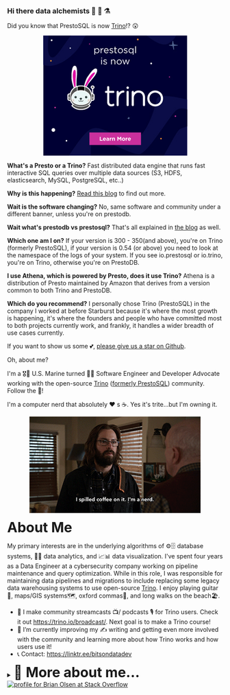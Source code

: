 ### Hi there data alchemists 👋 💾 ⚗️

Did you know that PrestoSQL is now [Trino](https://trino.io)!? 😲

<p align="center">
  <a href="https://trino.io/blog/2020/12/27/announcing-trino.html" target="_blank"><img align="center" src="Trino.jpg"/></a>
</p>

**What's a Presto or a Trino?** Fast distributed data engine that runs fast interactive SQL queries over multiple data sources (S3, HDFS, elasticsearch, MySQL, PostgreSQL, etc..)

**Why is this happening?** <a href="https://trino.io/blog/2020/12/27/announcing-trino.html" target="_blank">Read this blog</a> to find out more. 

**Wait is the software changing?** No, same software and community under a different banner, unless you're on prestodb.

**Wait what's prestodb vs prestosql?** That's all explained in <a href="https://trino.io/blog/2020/12/27/announcing-trino.html" target="_blank">the blog</a> as well.

**Which one am I on?** If your version is 300 - 350(and above), you're on Trino (formerly PrestoSQL), if your version is 0.54 (or above) you need to look at the namespace of the logs of your system. If you see io.prestosql or io.trino, you're on Trino, otherwise you're on PrestoDB.

**I use Athena, which is powered by Presto, does it use Trino?** Athena is a distribution of Presto maintained by Amazon that derives from a version common to both Trino and PrestoDB.

**Which do you recommend?** I personally chose Trino (PrestoSQL) in the company I worked at before Starburst because it's where the most growth is happening, it's where the founders and people who have committed most to both projects currently work, and frankly, it handles a wider breadth of use cases currently. 

If you want to show us some 💕, [please give us a star on Github](https://github.com/trinodb/trino/blob/master/.github/star.png). 

Oh, about me?

I'm a 🎖️👨 U.S. Marine turned 👨‍💻 Software Engineer and Developer Advocate working with the open-source [Trino](trino.io) ([formerly PrestoSQL](https://trino.io/blog/2020/12/27/announcing-trino.html)) community. Follow the 🐇!

I'm a computer nerd that absolutely ❤️ s ☕. Yes it's trite...but I'm owning it.
<p align="center">
  <img align="center" src="nerd.gif"/>
</p>

<strong style='font-size:2rem;'>About Me </strong>

My primary interests are in the underlying algorithms of ⚙️🗄️ database systems, 💽🔎 data analytics, and 📈📊 data visualization. I've spent four years as a Data Engineer at a cybersecurity company working on pipeline maintenance and query optimization. While in this role, I was responsible for maintaining data pipelines and migrations to include replacing some legacy data warehousing systems to use open-source [Trino](trino.io). I enjoy playing guitar🎸, maps/GIS systems🗺️, oxford commas🔣, and long walks on the beach🏖️.

- 🔭 I make community streamcasts 📺/ podcasts 🎙️ for Trino users. Check it out https://trino.io/broadcast/. Next goal is to make a Trino course!
- 🌱 I’m currently improving my ✍️ writing and getting even more involved with the community and learning more about how Trino works and how users use it!
- 📞 Contact: https://linktr.ee/bitsondatadev

<details><summary><strong style='font-size:2rem;'>📜 More about me...</strong></summary>
<p align="center">
  <img align="center" src="marine.gif"/>
</p>
I served six years in the Marine Corps and got out with an honorable discharge as a Sergeant. During that time my job was to maintain data communications 📡 through networking systems for a battalion for field operations. Experiencing the technology that enabled Marines to complete their mission planted a curiosity in me that led to my career in computation.

### 🍔 Food ###

What's your favorite cuisine, restaurant, or meal?
Craft Burgers, Fries, and a Beer

What are your favorite desserts or sweets?
Chocolate Cake with an espresso
  
Do you like to cook or bake? What are your favorites?
I like to cook recipes that take less than 30 min, but taste amazing.

### 🎭 Arts & Entertainment ###

What are some of your favorite movies? (Or actors or filmmakers.)
 - Movie: [The Nightmare Before Christmas](https://en.wikipedia.org/wiki/The_Nightmare_Before_Christmas)
 - Actor: [Edward Norton](https://en.wikipedia.org/wiki/Edward_Norton)
 - Filmmaker: [Tim Burton](https://en.wikipedia.org/wiki/Tim_Burton)

What are your favorite books or authors?
 - Book: [The Subtle Art of not Giving A F*ck](https://en.wikipedia.org/wiki/The_Subtle_Art_of_Not_Giving_a_Fuck)
 - Author: [Richard Dawkins](https://en.wikipedia.org/wiki/Richard_Dawkins)

What are your favorite TV shows? (Current or all-time favorites.)
 - [Metalocalypse](https://en.wikipedia.org/wiki/Metalocalypse)
 - [Rurouni Kenshin](https://en.wikipedia.org/wiki/Rurouni_Kenshin)
 - [Silicon Valley](https://en.wikipedia.org/wiki/Silicon_Valley_(TV_series))
 - [Betas](https://en.wikipedia.org/wiki/Betas)
 - [Pokémon](https://en.wikipedia.org/wiki/Pok%C3%A9mon_(TV_series))
 - [Rick and Morty](https://en.wikipedia.org/wiki/Rick_and_Morty)
 - [Bob's Burgers](https://en.wikipedia.org/wiki/Bob%27s_Burgers)
 - [How I met your mother](https://en.wikipedia.org/wiki/How_I_Met_Your_Mother)

What are your favorite bands, musical artists, or genres?
 - Band: [The Living End](https://en.wikipedia.org/wiki/The_Living_End)
 - Artist: [Chris Cheney](https://en.wikipedia.org/wiki/Chris_Cheney) 
 - Genre: [Psychobilly](https://en.wikipedia.org/wiki/Psychobilly)

### 🎸 Activities ###
  
What things do you nerd out on?
Guitar and Code
  
Do you have any hobbies?
  - Hanging with my wife and kids
  - Guitar
  - Code
  
What sports or physical activities do you enjoy?
Running and Lifting
  
Do you follow any sports or teams?
No, I only attend a sporting event for the social aspects

What are your favorite games? (Board games, video games, etc.)
  - [Pokémon](https://en.wikipedia.org/wiki/Pok%C3%A9mon_(video_game_series))
  - [Diablo I, II, III + extensions](https://en.wikipedia.org/wiki/Diablo_(series))
  - [Mega Man 6](https://en.wikipedia.org/wiki/Mega_Man_6)
  
### 🪞 Personal History ###

Where did you grow up or what places have you lived?
  - Born: Los Angeles, CA
  - Raised: St. Louis, MO
  - Live: Chicago, IL
  
What are your favorite places in the world that you've visited?
  - Netherlends
  - Italy
  - Colombia
  - Spain
  - Mexico
  
Did you have a favorite subject or a major in school?
Computer Science/Spanish

</details>


<a href="https://stackoverflow.com/users/2023810/brian-olsen">
 <img src="https://stackoverflow.com/users/flair/2023810.png?theme=dark" 
   width="208" 
   height="58" 
   alt="profile for Brian Olsen at Stack Overflow" 
   title="profile for Brian Olsen at Stack Overflow">
</a>


<!--
**bitsondatadev/bitsondatadev** is a ✨ _special_ ✨ repository because its `README.md` (this file) appears on your GitHub profile.

Here are some ideas to get you started:

- 🔭 I’m currently working on ...
- 🌱 I’m currently learning ...
- 👯 I’m looking to collaborate on ...
- 🤔 I’m looking for help with ...
- 💬 Ask me about ...
- 📫 How to reach me: ...
- 😄 Pronouns: ...
- ⚡ Fun fact: ...
-->
